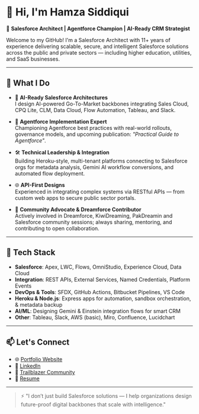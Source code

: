 # 👋 Hi, I'm Hamza Siddiqui

🔧 **Salesforce Architect | Agentforce Champion | AI-Ready CRM Strategist**

Welcome to my GitHub! I'm a Salesforce Architect with 11+ years of experience delivering scalable, secure, and intelligent Salesforce solutions across the public and private sectors — including higher education, utilities, and SaaS businesses.

---

## 💼 What I Do

- 🧠 **AI-Ready Salesforce Architectures**  
  I design AI-powered Go-To-Market backbones integrating Sales Cloud, CPQ Lite, CLM, Data Cloud, Flow Automation, Tableau, and Slack.

- 🚀 **Agentforce Implementation Expert**  
  Championing Agentforce best practices with real-world rollouts, governance models, and upcoming publication: *"Practical Guide to Agentforce"*.

- 🛠 **Technical Leadership & Integration**  
  Building Heroku-style, multi-tenant platforms connecting to Salesforce orgs for metadata analysis, Gemini AI workflow conversions, and automated flow deployment.

- 🌐 **API-First Designs**  
  Experienced in integrating complex systems via RESTful APIs — from custom web apps to secure public sector portals.

- 🌱 **Community Advocate & Dreamforce Contributor**  
  Actively involved in Dreamforce, KiwiDreaming, PakDreamin and Salesforce community sessions; always sharing, mentoring, and contributing to open collaboration.

---

## 🔧 Tech Stack

- **Salesforce**: Apex, LWC, Flows, OmniStudio, Experience Cloud, Data Cloud  
- **Integration**: REST APIs, External Services, Named Credentials, Platform Events  
- **DevOps & Tools**: SFDX, GitHub Actions, Bitbucket Pipelines, VS Code  
- **Heroku & Node.js**: Express apps for automation, sandbox orchestration, & metadata backup  
- **AI/ML**: Designing Gemini & Einstein integration flows for smart CRM  
- **Other**: Tableau, Slack, AWS (basic), Miro, Confluence, Lucidchart

---

## 📫 Let's Connect

- 🌐 [Portfolio Website](http://mhamzas.com)  
- 💼 [LinkedIn](https://linkedin.com/in/mhamzas)  
- 🧠 [Trailblazer Community](https://trailblazer.me/id/mhamzas)  
- 🧾 [Resume](http://mhamzas.com)

---

> ⚡ "I don’t just build Salesforce solutions — I help organizations design future-proof digital backbones that scale with intelligence."


<!---
mhamzas/mhamzas is a ✨ special ✨ repository because its `README.md` (this file) appears on your GitHub profile.
You can click the Preview link to take a look at your changes.
--->
